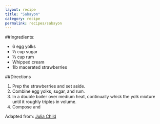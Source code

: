 ```yaml
---
layout: recipe
title: "Sabayon"
category: recipe
permalink: recipes/sabayon
---
```


##Ingredients: 
- 6 egg yolks
- &#8531; cup sugar
- &#8531; cup rum
- Whipped cream
- 1lb macerated strawberries
	
##Directions
1. Prep the strawberries and set aside.
2. Combine egg yolks, sugar, and rum.
3. In a double boiler over medium heat, continually whisk the yolk mixture until it roughly triples in volume.
4. Compose and

Adapted from: [Julia Child](http://www.epicurious.com/recipes/food/views/sabayon-with-strawberries-105472)